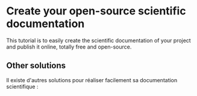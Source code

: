 # Create your open-source scientific documentation

This tutorial is to easily create the scientific documentation of your project and publish it online, totally free and open-source.

## Other solutions

Il existe d'autres solutions pour réaliser facilement sa documentation scientifique :
